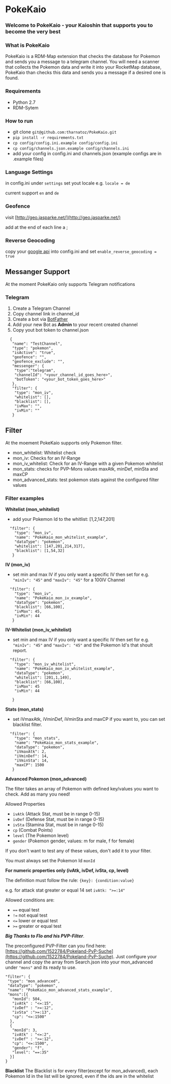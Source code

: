 # PokeKaio
### Welcome to PokeKaio - your Kaioshin that supports you to become the very best

### What is PokeKaio
PokeKaio is a RDM-Map extension that checks the database for Pokemon and sends you a message to a telegram channel.
You will need a scanner that collects the Pokemon data and write it into your RocketMap database, PokeKaio than checks this data and sends you a message if a desired one is found.


### Requirements
* Python 2.7
* RDM-Sytem


### How to run

- git clone ```git@github.com:tharnatoz/PokeKaio.git```
- ```pip install -r requirements.txt ```
- ```cp config/config.ini.example config/config.ini```
- ```cp config/channels.json.example config/channels.ini```
- add your config in config.ini and channels.json (example configs are in .example files)

### Language Settings

in config.ini under ```settings``` set yout locale e.g. ```locale = de```

current support ```en``` and ```de```

### Geofence
visit [http://geo.jasparke.net/](http://geo.jasparke.net/)

add at the end of each line a  ; 

### Reverse Geocoding

copy your [google api](https://developers.google.com/maps/documentation/geocoding/get-api-key) into config.ini
and set ```enable_reverse_geocoding = true```


## Messanger Support

At the moment PokeKaio only supports Telegram notifications

### Telegram

1. Create a Telegram Channel
2. Copy channel link in channel_id
3. Create a bot via [BotFather](https://core.telegram.org/bots#6-botfather)
4. Add your new Bot as **Admin** to your recent created channel
5. Copy yout bot token to channel.json 
 
```
  {
   "name": "TestChannel",
   "type": "pokemon",
   "isActive": "true",
   "geofence": "",
   "geofence_exclude": "",
   "messenger": {
    "type":"telegram",
    "channelId": "<your_channel_id_goes_here>",
    "botToken": "<your_bot_token_goes_here>"
   },
   "filter": {
    "type": "mon_iv",
    "whitelist": [],
    "blacklist": [],
    "ivMax": "",
    "ivMin": ""
   }
```
## Filter

At the moement PokeKaio supports only Pokemon filter.

* mon_whitelist: Whitelist check
* mon_iv: Checks for an IV-Range
* mon_iv_whitelist: Check for an IV-Range with a given Pokemon whitelist
* mon_stats: checks for PVP-Mons values maxAtk, minDef, minSta and maxCP
* mon_advanced_stats: test pokemon stats against the configured filter values


### Filter examples

**Whitelist (mon_whitelist)**

* add your Pokemon Id to the whitlist: [1,2,147,201]

``` 
  "filter": {
    "type": "mon_iv",
    "name": "PokeKaio_mon_whitelist_example",
    "dataType": "pokemon",
    "whitelist": [147,201,214,317],
    "blacklist": [1,54,32]
   }
```   
  

**IV (mon_iv)** 
* set min and max IV if you only want a specific IV then set for e.g. ```"minIv": "45"``` and ```"maxIv": "45"``` for a 100IV Channel
```  
  "filter": {
    "type": "mon_iv",
    "name": "PokeKaio_mon_iv_example",
    "dataType": "pokemon",
    "blacklist": [66,100],
    "ivMax": 45,
    "ivMin": 44
   }
```

**IV-Whitelist (mon_iv_whitelist)** 
* set min and max IV if you only want a specific IV then set for e.g. ```"minIv": "45"``` and ```"maxIv": "45"``` and the Pokemon Id's that shoult report.
```  
  "filter": {
    "type": "mon_iv_whitelist",
    "name": "PokeKaio_mon_iv_whitelist_example",
    "dataType": "pokemon",
    "whitelist": [201,1,149],
    "blacklist": [66,100],
    "ivMax": 45
    "ivMin": 44

   }
```

**Stats (mon_stats)** 
* set  iVmaxAtk, iVminDef, iVminSta and maxCP if you want to, you can set blacklist filter.
```  
  "filter": {
    "type": "mon_stats",
    "name": "PokeKaio_mon_stats_example",
    "dataType": "pokemon",
    "iVmaxAtk": 2,
    "iVminDef": 14,
    "iVminSta": 14,
    "maxCP": 1500
   }
```

**Advanced Pokemon (mon_advanced)**

The filter takes an array of Pokemon with defined key/values you want to check. Add as many you need!


Allowed Properties

* ```ivAtk``` (Attack Stat, must be in range 0-15)
* ```ivDef``` (Defense Stat, must be in range 0-15)
* ```ivSta``` (Stamina Stat, must be in range 0-15)
* ```cp``` (Combat Points)
* ```level``` (The Pokemon level)
* ```gender``` (Pokemon gender, values: m for male, f for female)

If you don't want to test any of these values, don't add it to your filter.

You must always set the Pokemon Id ```monId```


**For numeric properties only (ivAtk, ivDef, ivSta, cp, level)**

The definition must follow the rule: ```{key}: {condition:value} ``` 

e.g. for attack stat greater or equal 14 set ```ivAtk: ">=:14" ```

Allowed conditions are:

* ```==``` equal test
* ```!=``` not equal test
* ```<=``` lower or equal test
* ```>=``` greater or equal test


***Big Thanks to Flo and his PVP-Filter***.

The preconfigured PVP-Filter can you find here: [https://github.com/1522784/Pokeland-PvP-Suche](https://github.com/1522784/Pokeland-PvP-Suche). 
Just configure your channel and copy the array from Search.json into your mon_advanced under ```"mons"```
and its ready to use.

```
"filter": {
 "type": "mon_advanced",
 "dataType": "pokemon",
 "name": "PokeKaio_mon_advanced_stats_example",
 "mons":[{
   "monId": 504,
   "ivAtk" : "<=:15",
   "ivDef" : ">=:12",
   "ivSta" :">=:13",
   "cp": "<=:1500"
  },
  {
   "monId": 3,
   "ivAtk" : "<=:2",
   "ivDef" : ">=:12",
   "cp": "<=:1500",
   "gender": "f",
   "level": "==:35"
  }]
}
```


**Blacklist** The Blacklist is for every filter(except for mon_advanced), each Pokemon Id in the list will be ignored, even if the ids are in the whitelist
